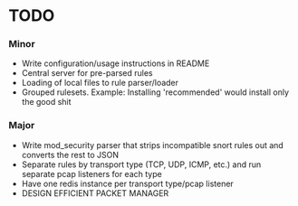 # TODO

### Minor

* Write configuration/usage instructions in README
* Central server for pre-parsed rules
* Loading of local files to rule parser/loader
* Grouped rulesets. Example: Installing 'recommended' would install only the good shit

### Major

* Write mod_security parser that strips incompatible snort rules out and converts the rest to JSON
* Separate rules by transport type (TCP, UDP, ICMP, etc.) and run separate pcap listeners for each type
* Have one redis instance per transport type/pcap listener
* DESIGN EFFICIENT PACKET MANAGER
